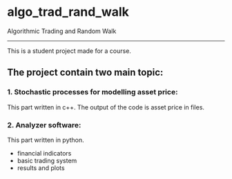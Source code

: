 # algo_trad_rand_walk
Algorithmic Trading and Random Walk

________________________________________________

 This is a student project made for a course.

## The project contain two main topic:

### 1. Stochastic processes for modelling asset price:
This part written in c++.
The output of the code is asset price in files.

### 2. Analyzer software:
This part written in python.
- financial indicators
- basic trading system
- results and plots
